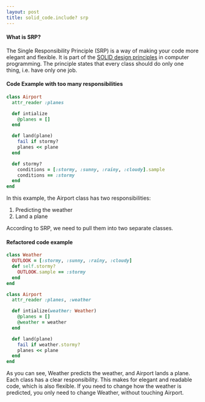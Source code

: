 ```yaml
---
layout: post
title: solid_code.include? srp
---
```

#### What is SRP?
The Single Responsibility Principle (SRP) is a way of making your code more
elegant and flexible. It is part of the [SOLID design principles](https://scotch.io/bar-talk/s-o-l-i-d-the-first-five-principles-of-object-oriented-design) in computer
programming. The principle states that every class should do only one thing, i.e. have only one job.

#### Code Example with too many responsibilities

``` ruby
class Airport
  attr_reader :planes

  def intialize
    @planes = []
  end

  def land(plane)
    fail if stormy?
    planes << plane
  end

  def stormy?
    conditions = [:stormy, :sunny, :rainy, :cloudy].sample
    conditions == :stormy
  end
end
```
In this example, the Airport class has two responsibilities:
1. Predicting the weather
2. Land a plane

According to SRP, we need to pull them into two separate classes.

#### Refactored code example
``` ruby
class Weather
  OUTLOOK = [:stormy, :sunny, :rainy, :cloudy]
  def self.stormy?
    OUTLOOK.sample == :stormy
  end    
end

class Airport
  attr_reader :planes, :weather

  def intialize(weather: Weather)
    @planes = []
    @weather = weather
  end

  def land(plane)
    fail if weather.stormy?
    planes << plane
  end
end
```

As you can see, Weather predicts the weather, and Airport lands a plane. Each class has a clear responsibility. This makes for elegant and readable code, which is also flexible. If you need to change how the weather is predicted, you only need to change Weather, without touching Airport.

